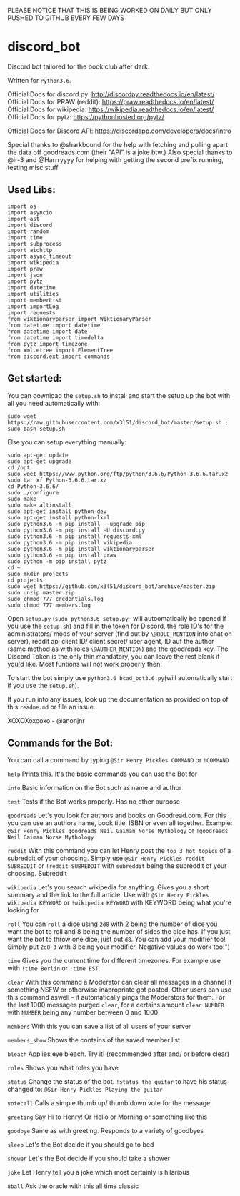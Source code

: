 PLEASE NOTICE THAT THIS IS BEING WORKED ON DAILY
BUT ONLY PUSHED TO GITHUB EVERY FEW DAYS

# discord_bot
Discord bot tailored for the book club after dark.

Written for `Python3.6`.

Official Docs for discord.py: http://discordpy.readthedocs.io/en/latest/  
Official Docs for PRAW (reddit): https://praw.readthedocs.io/en/latest/  
Official Docs for wikipedia: https://wikipedia.readthedocs.io/en/latest/  
Official Docs for pytz: https://pythonhosted.org/pytz/  

Official Docs for Discord API: https://discordapp.com/developers/docs/intro


Special thanks to @sharkbound for the help with fetching and pulling apart the data off goodreads.com (their "API" is a joke btw.)
Also special thanks to @ir-3 and @Harrryyyy for helping with getting the second prefix running, testing misc stuff

## Used Libs:

```
import os
import asyncio
import ast
import discord
import random
import time
import subprocess
import aiohttp
import async_timeout
import wikipedia
import praw
import json
import pytz
import datetime
import utilities
import memberList
import importLog
import requests
from wiktionaryparser import WiktionaryParser
from datetime import datetime
from datetime import date
from datetime import timedelta
from pytz import timezone 
from xml.etree import ElementTree
from discord.ext import commands
```
## Get started:

You can download the `setup.sh` to install and start the setup up the bot with all you need automatically with:
```
sudo wget https://raw.githubusercontent.com/x3l51/discord_bot/master/setup.sh ; sudo bash setup.sh
```

Else you can setup everything manually:
```
sudo apt-get update
sudo apt-get upgrade
cd /opt
sudo wget https://www.python.org/ftp/python/3.6.6/Python-3.6.6.tar.xz
sudo tar xf Python-3.6.6.tar.xz
cd Python-3.6.6/
sudo ./configure
sudo make
sudo make altinstall
sudo apt-get install python-dev
sudo apt-get install python-lxml
sudo python3.6 -m pip install --upgrade pip
sudo python3.6 -m pip install -U discord.py
sudo python3.6 -m pip install requests-xml
sudo python3.6 -m pip install wikipedia
sudo python3.6 -m pip install wiktionaryparser
sudo python3.6 -m pip install praw
sudo python -m pip install pytz
cd ~
sudo mkdir projects
cd projects
sudo wget https://github.com/x3l51/discord_bot/archive/master.zip
sudo unzip master.zip
sudo chmod 777 credentials.log
sudo chmod 777 members.log
```

Open `setup.py` (`sudo python3.6 setup.py`- will autoomatically be opened if you use the `setup.sh`) and fill in the token for Discord, the role ID's for the administrators/ mods of your server (find out by `\@ROLE_MENTION` into chat on server), reddit api client ID/ client secret/ user agent, ID auf the author (same method as with roles `\@AUTHER_MENTION`) and the goodreads key. The Discord Token is the only thin mandatory, you can leave the rest blank if you'd like. Most funtions will not work properly then.

To start the bot simply use `python3.6 bcad_bot3.6.py`(will automatically start if you use the `setup.sh`).

If you run into any issues, look up the documentation as provided on top of this `readme.md` or file an issue.

XOXOXoxooxo - @anonjnr

## Commands for the Bot:

You can call a command by typing `@Sir Henry Pickles COMMAND` or `!COMMAND`

`help`
Prints this. It's the basic commands you can use the Bot for

`info`
Basic information on the Bot such as name and author

`test`
Tests if the Bot works properly. Has no other purpose

`goodreads`
Let's you look for authors and books on Goodread.com. For this you can use an authors name, book title, ISBN or even all together. Example: `@Sir Henry Pickles goodreads Neil Gaiman Norse Mythology` or `!goodreads Neil Gaiman Norse Mythology`

`reddit`
With this command you can let Henry post the `top 3 hot topics` of a subreddit of your choosing. Simply use `@Sir Henry Pickles reddit SUBREDDIT` or `!reddit SUBREDDIT` with `subreddit` being the subreddit of your choosing. Subreddit
    
`wikipedia`
Let's you search wikipedia for anything. Gives you a short summary and the link to the full article. Use with `@Sir Henry Pickles wikipedia KEYWORD` or `!wikipedia KEYWORD` with KEYWORD being what you're looking for

`roll`
You can `roll` a dice using `2d8` with 2 being the number of dice you want the bot to roll and 8 being the number of sides the dice has. If you just want the bot to throw one dice, just put `d8`. You can add your modifier too! Simply put `2d8 3` with 3 being your modifier. Negative values do work too!")

`time`
Gives you the current time for different timezones. For example use with `!time Berlin` or `!time EST`.

`clear`
With this command a Moderator can clear all messages in a channel if something NSFW or otherwise inapropriate got posted. Other users can use this command aswell - it automatically pings the Moderators for them. For the last 1000 messages purged `clear`, for a certains amount `clear NUMBER` with `NUMBER` being any number between 0 and 1000

`members`
With  this you can save a list of all users of your server

`members_show`
Shows the contains of the saved member list 

`bleach`
Applies eye bleach. Try it! (recommended after and/ or before clear)

`roles`
Shows you what roles you have

`status`
Change the status of the bot. `!status the guitar` to have his status changed to: `@Sir Henry Pickles Playing the guitar`

`votecall`
Calls a simple thumb up/ thumb down vote for the message.

`greeting`
Say Hi to Henry! Or Hello or Morning or something like this

`goodbye`
Same as with greeting. Responds to a variety of goodbyes

`sleep`
Let's the Bot decide if you should go to bed

`shower`
Let's the Bot decide if you should take a shower

`joke`
Let Henry tell you a joke which most certainly is hilarious

`8ball`
Ask the oracle with this all time classic

